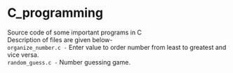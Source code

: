 # C_programming
Source code of some important programs in C  
Description of files are given below-  
`organize_number.c -`  Enter value to order number from least to greatest and vice versa.  
`random_guess.c -` Number guessing game.

